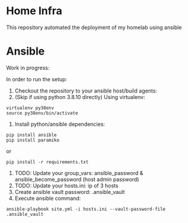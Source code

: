 # Home Infra
This repository automated the deployment of my homelab using ansible

# Ansible

Work in progress:

In order to run the setup:
1. Checkout the repository to your ansible host/build agents:
1. (Skip if using python 3.8.10 directly) Using virtualenv:

``` 
virtualenv py38env
source py38env/bin/activate
```

1. Install python/ansible dependencies:

```
pip install ansible
pip install paramiko
```

or

```
pip install -r requirements.txt
```

1. TODO: Update your group_vars: ansible_password & ansible_become_password (host admin password)
1. TODO: Update your hosts.ini: ip of 3 hosts
1. Create ansible vault password: .ansible_vault
1. Execute ansible command: 

```
ansible-playbook site.yml -i hosts.ini --vault-password-file .ansible_vault
```
